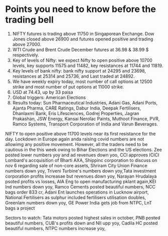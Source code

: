 # Points you need to know before the trading bell
1. NIFTY futures is trading above 11750 in Singaporean Exchange. Dow Jones closed above 26900 and futures opened positive and trading above 27000.
2. WTI Crude and Brent Crude December futures at 36.98 & 38.99 $ respectively. 
3. Key of levels of Nifty: we expect Nifty to open positive above 10700 levels, key supports 11575 and 11482, key resistances at 11744 and 11819.
4. Key levels of bank nifty: bank nifty support at 24295 and 23698, resistances at 25314 and 25736, and Last traded at 24892.
5. We have weekly expiry today, most number of call options at 12500 strike and most number of put options at 11000 strike.
6. USD at 74.43, up by 33 paisa
7. Global triggers: American Elections
8. Results today: Sun Pharmaceutical Industries, Adani Gas, Adani Ports, Ajanta Pharma, CARE Ratings, Dabur India, Deepak Fertilisers, Dhanlaxmi Bank, Eris Lifesciences, Godrej Properties, Jagran Prakashan, JSW Energy, Kansai Nerolac Paints, Muthoot Finance, PVR, Ramco Systems, Transport Corporation of India and Varun Beverages.

NIFTY to open positive above 11700 levels near its first resistance for the day. Lockdown in Europe again anda raising covid numbers are not allowimg any positive movement. However, all the traders need to be cautious in the this week owing to Bihar Elections and the US elections. Zee posted lower numbers yoy and ad revenues down yoo, CCI approves ICICI Lombard's accquisition of Bharti AXA, Shippinc corporation to discuss on nov 6 regarding sale of non-core assets, Shriram City Union Finance numbers down yoy, Triveni Turbine's numbers down yoy,Tata investment corporation profits increasae but revenues down yoy, Narayan Hrudalaya psoted profits vs losses, AIA Eng to open manufacturing pklant again,KEI Ind numbers down yoy, Ramco Cements posted beautiful numbers, NCC bags order 833 cr, Adani Ent launches operations in Lucknow airport, National Fertilisers as sulphur included fertilisers utilisation doubles, Greenlam numbers down yoy, GE Power India gets job from NTPC, LnT bags a project 

Sectors to watch: Tata motors posted highest sales in october, PNB posted beautiful numbers, CUB's profits down and NII upp yoy, Cadila HC posted beautiful numbers, NTPC numbers increase yoy, 
